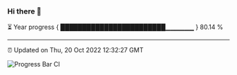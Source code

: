### Hi there 👋

⏳ Year progress { ████████████████████████▁▁▁▁▁▁ } 80.14 %

---

⏰ Updated on Thu, 20 Oct 2022 12:32:27 GMT

![Progress Bar CI](https://github.com/liununu/liununu/workflows/Progress%20Bar%20CI/badge.svg)
